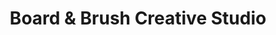 ---
title: "Board & Brush Creative Studio"
url: /grand-blanc/board-and-brush-creative-studio/
shop: doityourself
---